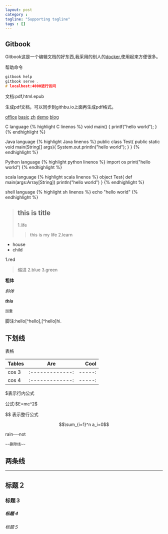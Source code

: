 ```yaml
---
layout: post
category :
tagline: "Supporting tagline"
tags : []
---
```

Gitbook
---
<!--more-->

Gitbook这是一个编辑文档的好东西,我采用的别人的[docker](https://hub.docker.com/r/fellah/gitbook/),使用起来方便很多。

帮助命令
```C
gitbook help
gitbook serve .
# localhost:4000进行访问
```

文档:pdf,html.epub

生成pdf文档，可以同步到githbu.io上面再生成pdf格式。

[office](https://github.com/GitbookIO/gitbook)
[basic](http://www.chengweiyang.cn/gitbook/basic-usage/README.html)
[zh](http://caibaojian.com/gitbook/)
[demo](https://github.com/wwq0327/gitbook-zh)
[blog](http://colobu.com/2014/10/09/gitbook-quickstart/)


C language
{% highlight C linenos %}
void main()
{
	printf("hello world");
}
{% endhighlight %}


Java language
{% highlight Java linenos %}
public class Test{
	public static void main(String[] args){
		System.out.println("hello world");
	}
}
{% endhighlight %}


Python language
{% highlight python linenos %}
import os
print("hello world")
{% endhighlight %}



scala language
{% highlight scala linenos %}
object Test{
	def main(args:Array[String])
		println("hello world")
}
{% endhighlight %}


shell language
{% highlight sh linenos %}
echo "hello world"
{% endhighlight %}

> ## this is title
> 1.life
>
> > this is my life
> 2.learn


 + house
 + child


1.red

> 缩进
2.blue
3.green


**粗体**


_斜体_


***this***

`加重`

脚注:hello[^hello],[^hello]hi.

下划线
---

表格

| Tables        | Are           | Cool  |
| ------------- |:-------------:| -----:|
| cos 3		    |:-------------:| -----:|
| cos 4		    |:-------------:| -----:|

$表示行内公式

<p>公式:$E=mc^2$</p>


$$ 表示整行公式

$$\sum_{i=1}^n a_i=0$$

rain---not

`~~删除线~~`

两条线
------
------


## 标题２

### 标题３

##### 标题４

###### 标题５
